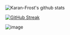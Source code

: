 ![Karan-Frost's github stats](https://github-readme-stats.vercel.app/api?username=Karan-Frost&show_icons=true)

[![GitHub Streak](https://streak-stats.demolab.com?user=Karan-Frost)](https://git.io/streak-stats)

![image](https://github.com/Karan-Frost/Karan-Frost-/assets/159105703/a5829666-4253-4d36-8b49-76bc7ddc97be)
